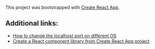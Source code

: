 This project was bootstrapped with [Create React App](https://github.com/facebook/create-react-app).

## Additional links:

- [How to change the localhost port on different OS](https://stackoverflow.com/questions/40714583/how-to-specify-a-port-to-run-a-create-react-app-based-project)
- [Create a React component library from Create React App project](https://hackernoon.com/creating-a-library-of-react-components-using-create-react-app-without-ejecting-d182df690c6b)
